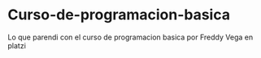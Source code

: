# Curso-de-programacion-basica
Lo que parendi con el curso de programacion basica por Freddy Vega en platzi
